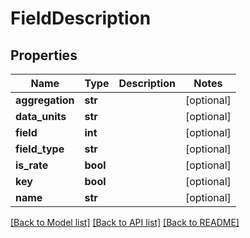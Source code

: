 # FieldDescription

## Properties
Name | Type | Description | Notes
------------ | ------------- | ------------- | -------------
**aggregation** | **str** |  | [optional] 
**data_units** | **str** |  | [optional] 
**field** | **int** |  | [optional] 
**field_type** | **str** |  | [optional] 
**is_rate** | **bool** |  | [optional] 
**key** | **bool** |  | [optional] 
**name** | **str** |  | [optional] 

[[Back to Model list]](../README.md#documentation-for-models) [[Back to API list]](../README.md#documentation-for-api-endpoints) [[Back to README]](../README.md)


